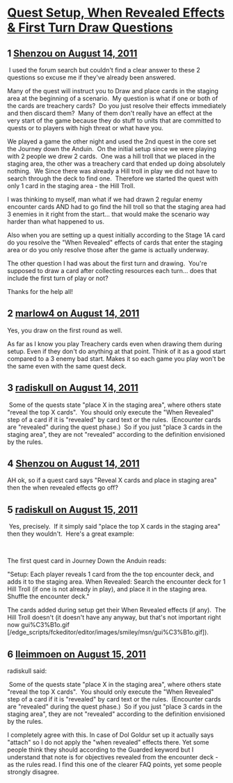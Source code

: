 # [Quest Setup, When Revealed Effects &amp; First Turn Draw Questions](https://community.fantasyflightgames.com/topic/51559-quest-setup-when-revealed-effects-first-turn-draw-questions/)

## 1 [Shenzou on August 14, 2011](https://community.fantasyflightgames.com/topic/51559-quest-setup-when-revealed-effects-first-turn-draw-questions/?do=findComment&comment=514496)

 I used the forum search but couldn't find a clear answer to these 2 questions so excuse me if they've already been answered.

Many of the quest will instruct you to Draw and place cards in the staging area at the beginning of a scenario.  My question is what if one or both of the cards are treachery cards?  Do you just resolve their effects immediately and then discard them?  Many of them don't really have an effect at the very start of the game because they do stuff to units that are committed to quests or to players with high threat or what have you.

We played a game the other night and used the 2nd quest in the core set the Journey down the Anduin.  On the initial setup since we were playing with 2 people we drew 2 cards.  One was a hill troll that we placed in the staging area, the other was a treachery card that ended up doing absolutely nothing.  We Since there was already a Hill troll in play we did not have to search through the deck to find one.  Therefore we started the quest with only 1 card in the staging area - the Hill Troll.

I was thinking to myself, man what if we had drawn 2 regular enemy encounter cards AND had to go find the hill troll so that the staging area had 3 enemies in it right from the start... that would make the scenario way harder than what happened to us.

Also when you are setting up a quest initially according to the Stage 1A card do you resolve the "When Revealed" effects of cards that enter the staging area or do you only resolve those after the game is actually underway.

The other question I had was about the first turn and drawing.  You're supposed to draw a card after collecting resources each turn... does that include the first turn of play or not?

Thanks for the help all!

## 2 [marlow4 on August 14, 2011](https://community.fantasyflightgames.com/topic/51559-quest-setup-when-revealed-effects-first-turn-draw-questions/?do=findComment&comment=514535)

Yes, you draw on the first round as well.

As far as I know you play Treachery cards even when drawing them during setup. Even if they don't do anything at that point. Think of it as a good start compared to a 3 enemy bad start. Makes it so each game you play won't be the same even with the same quest deck.

## 3 [radiskull on August 14, 2011](https://community.fantasyflightgames.com/topic/51559-quest-setup-when-revealed-effects-first-turn-draw-questions/?do=findComment&comment=514539)

 Some of the quests state "place X in the staging area", where others state "reveal the top X cards".  You should only execute the "When Revealed" step of a card if it is "revealed" by card text or the rules.  (Encounter cards are "revealed" during the quest phase.)  So if you just "place 3 cards in the staging area", they are not "revealed" according to the definition envisioned by the rules.

## 4 [Shenzou on August 14, 2011](https://community.fantasyflightgames.com/topic/51559-quest-setup-when-revealed-effects-first-turn-draw-questions/?do=findComment&comment=514540)

AH ok, so if a quest card says "Reveal X cards and place in staging area" then the when revealed effects go off?

## 5 [radiskull on August 15, 2011](https://community.fantasyflightgames.com/topic/51559-quest-setup-when-revealed-effects-first-turn-draw-questions/?do=findComment&comment=514556)

 Yes, precisely.  If it simply said "place the top X cards in the staging area" then they wouldn't.  Here's a great example:

 

The first quest card in Journey Down the Anduin reads:

"Setup: Each player reveals 1 card from the the top encounter deck, and adds it to the staging area.
When Revealed: Search the encounter deck for 1 Hill Troll (if one is not already in play), and place it in the staging area. Shuffle the encounter deck."

The cards added during setup get their When Revealed effects (if any).  The Hill Troll doesn't (it doesn't have any anyway, but that's not important right now gui%C3%B1o.gif [/edge_scripts/fckeditor/editor/images/smiley/msn/gui%C3%B1o.gif]).

## 6 [lleimmoen on August 15, 2011](https://community.fantasyflightgames.com/topic/51559-quest-setup-when-revealed-effects-first-turn-draw-questions/?do=findComment&comment=514790)

radiskull said:

 Some of the quests state "place X in the staging area", where others state "reveal the top X cards".  You should only execute the "When Revealed" step of a card if it is "revealed" by card text or the rules.  (Encounter cards are "revealed" during the quest phase.)  So if you just "place 3 cards in the staging area", they are not "revealed" according to the definition envisioned by the rules.



I completely agree with this. In case of Dol Goldur set up it actually says "attach" so I do not apply the "when revealed" effects there. Yet some people think they should according to the Guarded keyword but I understand that note is for objectives revealed from the encounter deck - as the rules read. I find this one of the clearer FAQ points, yet some people strongly disagree.

